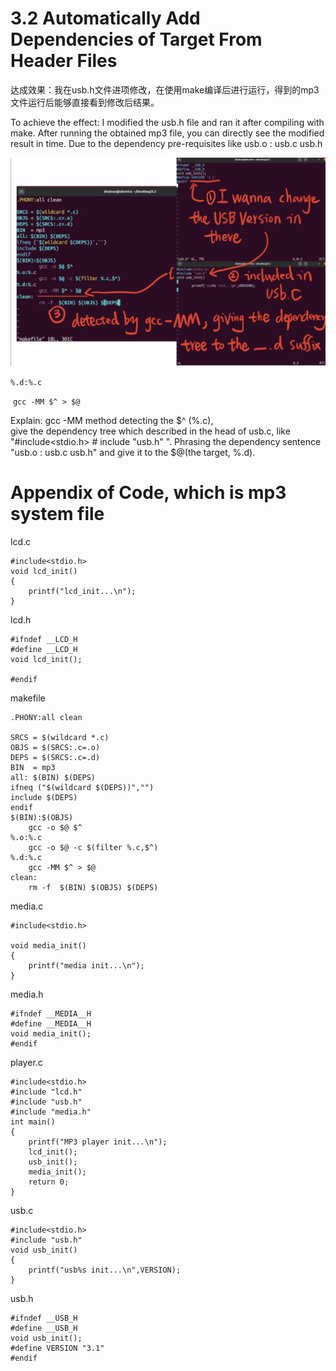 # 3.2  Automatically Add Dependencies of Target From Header Files

达成效果：我在usb.h文件进项修改，在使用make编译后进行运行，得到的mp3文件运行后能够直接看到修改后结果。

To achieve the effect: I modified the usb.h file and ran it after compiling with make. After running the obtained mp3 file, you can directly see the modified result in time. Due to the dependency pre-requisites like usb.o : usb.c usb.h

![1](https://github.com/knightsummon/Makefile/blob/master/3.2%20Automatically%20Add%20Dependencies%20of%20Target%20From%20Header%20Files.assets/1.jpg)

`%.d:%.c`

​	`gcc -MM $^ > $@`

Explain: gcc -MM method detecting the $^ (%.c),  
give the dependency tree which described in the head of usb.c, like "#include<stdio.h> # include "usb.h" ". Phrasing the dependency sentence "usb.o : usb.c usb.h" and give it to the  $@(the target, %.d).

# Appendix of Code, which is mp3 system file

lcd.c

```
#include<stdio.h>
void lcd_init()
{
	printf("lcd_init...\n");
}
```

lcd.h

```
#ifndef __LCD_H
#define __LCD_H
void lcd_init();

#endif
```

makefile

```
.PHONY:all clean

SRCS = $(wildcard *.c)
OBJS = $(SRCS:.c=.o)
DEPS = $(SRCS:.c=.d)
BIN  = mp3
all: $(BIN) $(DEPS)
ifneq ("$(wildcard $(DEPS))","")	
include $(DEPS)
endif
$(BIN):$(OBJS)
	gcc -o $@ $^
%.o:%.c
	gcc -o $@ -c $(filter %.c,$^)
%.d:%.c
	gcc -MM $^ > $@
clean:
	rm -f  $(BIN) $(OBJS) $(DEPS)

```

media.c

```
#include<stdio.h>

void media_init()
{
	printf("media init...\n");
}

```

media.h

```
#ifndef __MEDIA__H
#define __MEDIA__H
void media_init();
#endif
```

player.c

```
#include<stdio.h>
#include "lcd.h"
#include "usb.h"
#include "media.h"
int main()
{
	printf("MP3 player init...\n");
	lcd_init();
	usb_init();
	media_init();
	return 0;
}

```

usb.c

```
#include<stdio.h>
#include "usb.h"
void usb_init()
{
	printf("usb%s init...\n",VERSION);
}

```

usb.h

```
#ifndef __USB_H
#define __USB_H
void usb_init();
#define VERSION "3.1"
#endif

```

